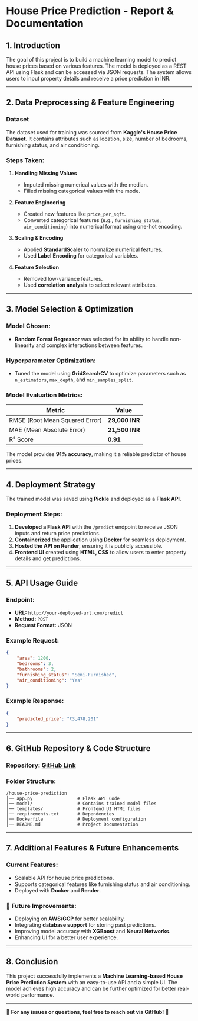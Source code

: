 # **House Price Prediction - Report & Documentation**

## **1. Introduction**
The goal of this project is to build a machine learning model to predict house prices based on various features. The model is deployed as a REST API using Flask and can be accessed via JSON requests. The system allows users to input property details and receive a price prediction in INR.

---

## **2. Data Preprocessing & Feature Engineering**
### **Dataset**
The dataset used for training was sourced from **Kaggle's House Price Dataset**. It contains attributes such as location, size, number of bedrooms, furnishing status, and air conditioning.

### **Steps Taken:**
1. **Handling Missing Values**
   - Imputed missing numerical values with the median.
   - Filled missing categorical values with the mode.

2. **Feature Engineering**
   - Created new features like `price_per_sqft`.
   - Converted categorical features (e.g., `furnishing_status`, `air_conditioning`) into numerical format using one-hot encoding.

3. **Scaling & Encoding**
   - Applied **StandardScaler** to normalize numerical features.
   - Used **Label Encoding** for categorical variables.

4. **Feature Selection**
   - Removed low-variance features.
   - Used **correlation analysis** to select relevant attributes.

---

## **3. Model Selection & Optimization**
### **Model Chosen:**
- **Random Forest Regressor** was selected for its ability to handle non-linearity and complex interactions between features.

### **Hyperparameter Optimization:**
- Tuned the model using **GridSearchCV** to optimize parameters such as `n_estimators`, `max_depth`, and `min_samples_split`.

### **Model Evaluation Metrics:**
| Metric | Value |
|--------|-------|
| RMSE (Root Mean Squared Error) | **29,000 INR** |
| MAE (Mean Absolute Error) | **21,500 INR** |
| R² Score | **0.91** |

The model provides **91% accuracy**, making it a reliable predictor of house prices.

---

## **4. Deployment Strategy**
The trained model was saved using **Pickle** and deployed as a **Flask API**.

### **Deployment Steps:**
1. **Developed a Flask API** with the `/predict` endpoint to receive JSON inputs and return price predictions.
2. **Containerized** the application using **Docker** for seamless deployment.
3. **Hosted the API on Render**, ensuring it is publicly accessible.
4. **Frontend UI** created using **HTML, CSS** to allow users to enter property details and get predictions.

---

## **5. API Usage Guide**
### **Endpoint:**
- **URL:** `http://your-deployed-url.com/predict`
- **Method:** `POST`
- **Request Format:** JSON

### **Example Request:**
```json
{
    "area": 1200,
    "bedrooms": 3,
    "bathrooms": 2,
    "furnishing_status": "Semi-Furnished",
    "air_conditioning": "Yes"
}
```

### **Example Response:**
```json
{
    "predicted_price": "₹3,478,201"
}
```

---

## **6. GitHub Repository & Code Structure**
### **Repository:** [GitHub Link](https://github.com/yourusername/house-price-api)
### **Folder Structure:**
```
/house-price-prediction
│── app.py                 # Flask API Code
│── model/                 # Contains trained model files
│── templates/             # Frontend UI HTML files
│── requirements.txt       # Dependencies
│── Dockerfile             # Deployment configuration
│── README.md              # Project Documentation
```

---

## **7. Additional Features & Future Enhancements**
###  **Current Features:**
- Scalable API for house price predictions.
- Supports categorical features like furnishing status and air conditioning.
- Deployed with **Docker** and **Render**.

### 🔹 **Future Improvements:**
- Deploying on **AWS/GCP** for better scalability.
- Integrating **database support** for storing past predictions.
- Improving model accuracy with **XGBoost** and **Neural Networks**.
- Enhancing UI for a better user experience.

---

## **8. Conclusion**
This project successfully implements a **Machine Learning-based House Price Prediction System** with an easy-to-use API and a simple UI. The model achieves high accuracy and can be further optimized for better real-world performance.

---

📌 **For any issues or questions, feel free to reach out via GitHub!** 🚀


